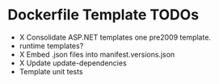 # Dockerfile Template TODOs

* X Consolidate ASP.NET templates one pre2009 template.
* runtime templates?
* X Embed .json files into manifest.versions.json
* X Update update-dependencies
* Template unit tests